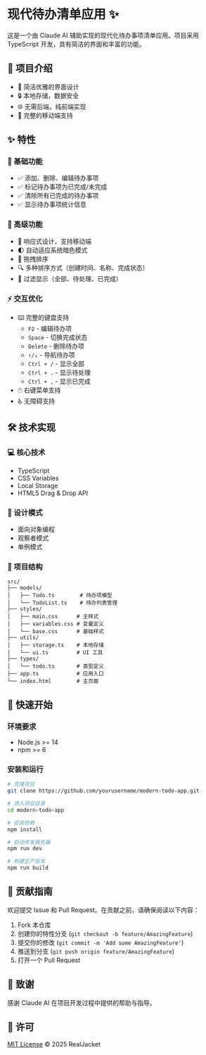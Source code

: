 # 现代待办清单应用 ✨

这是一个由 Claude AI 辅助实现的现代化待办事项清单应用。项目采用 TypeScript 开发，具有简洁的界面和丰富的功能。

## 📝 项目介绍

- 🎨 简洁优雅的界面设计
- 🔒 本地存储，数据安全
- 🌐 无需后端，纯前端实现
- 📱 完整的移动端支持

## ✨ 特性

### 🎯 基础功能

- ✅ 添加、删除、编辑待办事项
- ✅ 标记待办事项为已完成/未完成
- ✅ 清除所有已完成的待办事项
- ✅ 显示待办事项统计信息

### 🚀 高级功能

- 📱 响应式设计，支持移动端
- 🌓 自动适应系统暗色模式
- 🔄 拖拽排序
- 🔍 多种排序方式（创建时间、名称、完成状态）
- 🎯 过滤显示（全部、待处理、已完成）

### ⚡ 交互优化

- ⌨️ 完整的键盘支持
  - `F2` - 编辑待办项
  - `Space` - 切换完成状态
  - `Delete` - 删除待办项
  - `↑/↓` - 导航待办项
  - `Ctrl + /` - 显示全部
  - `Ctrl + .` - 显示待处理
  - `Ctrl + ,` - 显示已完成
- 🖱️ 右键菜单支持
- ♿ 无障碍支持

## 🛠️ 技术实现

### 💻 核心技术

- TypeScript
- CSS Variables
- Local Storage
- HTML5 Drag & Drop API

### 📐 设计模式

- 面向对象编程
- 观察者模式
- 单例模式

### 📁 项目结构

```
src/
├── models/
│   ├── Todo.ts        # 待办项模型
│   └── TodoList.ts    # 待办列表管理
├── styles/
│   ├── main.css      # 主样式
│   ├── variables.css # 变量定义
│   └── base.css      # 基础样式
├── utils/
│   ├── storage.ts    # 本地存储
│   └── ui.ts         # UI 工具
├── types/
│   └── todo.ts       # 类型定义
├── app.ts            # 应用入口
└── index.html        # 主页面
```

## 🚀 快速开始

### 环境要求

- Node.js >= 14
- npm >= 6

### 安装和运行

```bash
# 克隆项目
git clone https://github.com/yourusername/modern-todo-app.git

# 进入项目目录
cd modern-todo-app

# 安装依赖
npm install

# 启动开发服务器
npm run dev

# 构建生产版本
npm run build
```

## 🤝 贡献指南

欢迎提交 Issue 和 Pull Request。在贡献之前，请确保阅读以下内容：

1. Fork 本仓库
2. 创建你的特性分支 (`git checkout -b feature/AmazingFeature`)
3. 提交你的修改 (`git commit -m 'Add some AmazingFeature'`)
4. 推送到分支 (`git push origin feature/AmazingFeature`)
5. 打开一个 Pull Request

## 💖 致谢

感谢 Claude AI 在项目开发过程中提供的帮助与指导。

## 📄 许可

[MIT License](LICENSE) © 2025 RealJacket
